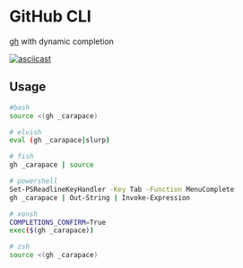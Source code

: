 # GitHub CLI

[gh](https://github.com/cli/cli) with dynamic completion

[![asciicast](https://asciinema.org/a/358690.svg)](https://asciinema.org/a/358690)

## Usage

```sh
#bash
source <(gh _carapace)

# elvish
eval (gh _carapace|slurp)

# fish
gh _carapace | source

# powershell
Set-PSReadlineKeyHandler -Key Tab -Function MenuComplete
gh _carapace | Out-String | Invoke-Expression

# xonsh
COMPLETIONS_CONFIRM=True
exec($(gh _carapace))

# zsh
source <(gh _carapace)
```
